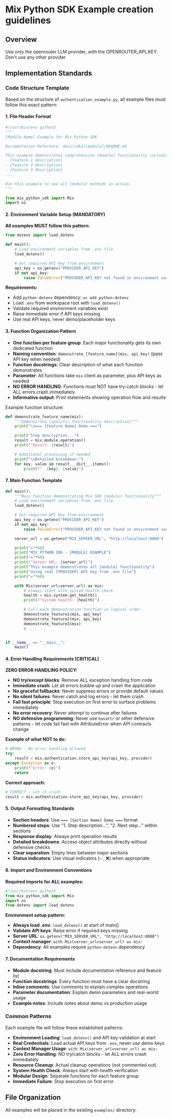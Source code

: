 # Mix Python SDK Example creation guidelines

## Overview

Use only the openrouter LLM provider, with the OPENROUTER_API_KEY. Don't use any other provider

## Implementation Standards

### Code Structure Template

Based on the structure of `authentication_example.py`, all example files must follow this exact pattern:

#### 1. File Header Format

```python
#!/usr/bin/env python3
"""
[Module Name] Example for Mix Python SDK

Documentation Reference: docs/sdks/[module]/README.md

This example demonstrates comprehensive [module] functionality including:
- [Feature 1 description]
- [Feature 2 description]
- [Feature 3 description]
...

Run this example to see all [module] methods in action.
"""

from mix_python_sdk import Mix
import os
```

#### 2. Environment Variable Setup (MANDATORY)

**All examples MUST follow this pattern:**

```python
from dotenv import load_dotenv

def main():
    # Load environment variables from .env file
    load_dotenv()

    # Get required API key from environment
    api_key = os.getenv("PROVIDER_API_KEY")
    if not api_key:
        raise ValueError("PROVIDER_API_KEY not found in environment variables. Please add it to your .env file.")
```

**Requirements:**

- Add `python-dotenv` dependency: `uv add python-dotenv`
- Load `.env` from workspace root with `load_dotenv()`
- Validate required environment variables exist
- Raise immediate error if API keys missing
- Use real API keys, never demo/placeholder keys

#### 3. Function Organization Pattern

- **One function per feature group**: Each major functionality gets its own dedicated function
- **Naming convention**: `demonstrate_[feature_name](mix, api_key)` (pass API key when needed)
- **Function docstrings**: Clear description of what each function demonstrates
- **Parameter**: All functions take `mix` client as parameter, plus API keys as needed
- **NO ERROR HANDLING**: Functions must NOT have try-catch blocks - let ALL errors crash immediately
- **Informative output**: Print statements showing operation flow and results

Example function structure:

```python
def demonstrate_feature_name(mix):
    """Demonstrate [specific functionality description]"""
    print("\n=== [Feature Name] Demo ===")

    print("Step description...")
    result = mix.module.operation()
    print(f"Result: {result}")

    # Additional processing if needed
    print("\nDetailed breakdown:")
    for key, value in result.__dict__.items():
        print(f"  {key}: {value}")
```

#### 7. Main Function Template

```python
def main():
    """Main function demonstrating Mix SDK [module] functionality"""
    # Load environment variables from .env file
    load_dotenv()

    # Get required API key from environment
    api_key = os.getenv("PROVIDER_API_KEY")
    if not api_key:
        raise ValueError("PROVIDER_API_KEY not found in environment variables. Please add it to your .env file.")

    server_url = os.getenv("MIX_SERVER_URL", "http://localhost:8088")

    print("="*60)
    print("MIX PYTHON SDK - [MODULE] EXAMPLE")
    print("="*60)
    print(f"Server URL: {server_url}")
    print("This example demonstrates all [module] functionality")
    print("Using real [PROVIDER] API key from .env file")
    print("="*60)

    with Mix(server_url=server_url) as mix:
        # Always start with system health check
        health = mix.system.get_health()
        print(f"System health: {health}")

        # Call each demonstration function in logical order
        demonstrate_feature1(mix, api_key)
        demonstrate_feature2(mix, api_key)
        demonstrate_feature3(mix)
        # ...


if __name__ == "__main__":
    main()
```

#### 4. Error Handling Requirements (CRITICAL)

**ZERO ERROR HANDLING POLICY:**

- **NO try/except blocks**: Remove ALL exception handling from code
- **Immediate crash**: Let all errors bubble up and crash the application
- **No graceful fallbacks**: Never suppress errors or provide default values
- **No silent failures**: Never catch and log errors - let them crash
- **Fail fast principle**: Stop execution on first error to surface problems immediately
- **No error recovery**: Never attempt to continue after failures
- **NO defensive programming**: Never use `hasattr` or other defensive patterns - let code fail fast with AttributeError when API contracts change

**Example of what NOT to do:**

```python
# WRONG - No error handling allowed
try:
    result = mix.authentication.store_api_key(api_key, provider)
except Exception as e:
    print(f"Error: {e}")
    return
```

**Correct approach:**

```python
# CORRECT - Let it crash
result = mix.authentication.store_api_key(api_key, provider)
```

#### 5. Output Formatting Standards

- **Section headers**: Use `=== [Section Name] Demo ===` format
- **Numbered steps**: Use "1. Step description...", "2. Next step..." within sections
- **Response display**: Always print operation results
- **Detailed breakdowns**: Access object attributes directly without defensive checks
- **Clear separation**: Empty lines between major sections
- **Status indicators**: Use visual indicators (✅, ❌) when appropriate

#### 6. Import and Environment Conventions

**Required imports for ALL examples:**

```python
#!/usr/bin/env python3
from mix_python_sdk import Mix
import os
from dotenv import load_dotenv
```

**Environment setup pattern:**

- **Always load .env**: `load_dotenv()` at start of main()
- **Validate API keys**: Raise error if required keys missing
- **Server URL**: `os.getenv("MIX_SERVER_URL", "http://localhost:8088")`
- **Context manager**: `with Mix(server_url=server_url) as mix:`
- **Dependency**: All examples require `python-dotenv` dependency

#### 7. Documentation Requirements

- **Module docstring**: Must include documentation reference and feature list
- **Function docstrings**: Every function must have a clear docstring
- **Inline comments**: Use comments to explain complex operations
- **Parameter documentation**: Explain demo parameters and real-world usage
- **Example notes**: Include notes about demo vs production usage

### Common Patterns

Each example file will follow these established patterns:

- **Environment Loading**: `load_dotenv()` and API key validation at start
- **Real Credentials**: Load actual API keys from `.env`, never use demo keys
- **Context Manager Usage**: `with Mix(server_url=server_url) as mix:`
- **Zero Error Handling**: NO try/catch blocks - let ALL errors crash immediately
- **Resource Cleanup**: Actual cleanup operations (not commented out)
- **System Health Check**: Always start with health verification
- **Modular Design**: Separate functions for each feature group
- **Immediate Failure**: Stop execution on first error

## File Organization

All examples will be placed in the existing `examples/` directory:
